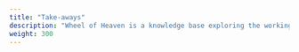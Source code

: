 ```yaml
---
title: "Take-aways"
description: "Wheel of Heaven is a knowledge base exploring the working hypothesis that life on Earth was intelligently designed by an extraterrestrial civilization, the so-called Elohim."
weight: 300
---
```



